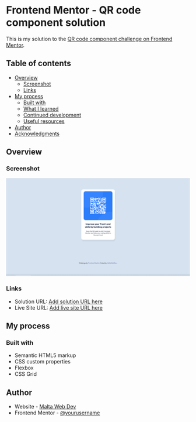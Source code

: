 # Frontend Mentor - QR code component solution

This is my solution to the [QR code component challenge on Frontend Mentor](https://www.frontendmentor.io/challenges/qr-code-component-iux_sIO_H).

## Table of contents

- [Overview](#overview)
  - [Screenshot](#screenshot)
  - [Links](#links)
- [My process](#my-process)
  - [Built with](#built-with)
  - [What I learned](#what-i-learned)
  - [Continued development](#continued-development)
  - [Useful resources](#useful-resources)
- [Author](#author)
- [Acknowledgments](#acknowledgments)

## Overview

### Screenshot

![](./images/Screenshot.png)

### Links

- Solution URL: [Add solution URL here](https://github.com/MaltaWebDev/QR-Component)
- Live Site URL: [Add live site URL here](https://maltawebdev.github.io/QR-Component/)

## My process

### Built with

- Semantic HTML5 markup
- CSS custom properties
- Flexbox
- CSS Grid

## Author

- Website - [Malta Web Dev](https://github.com/MaltaWebDev/)
- Frontend Mentor - [@yourusername](https://www.frontendmentor.io/profile/MaltaWebDev)
